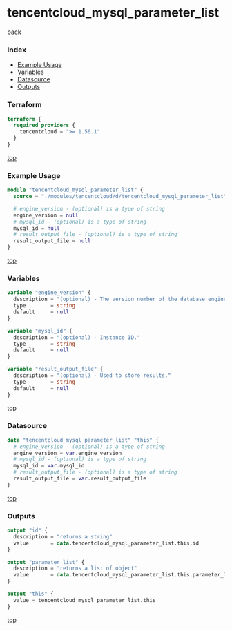# tencentcloud_mysql_parameter_list

[back](../tencentcloud.md)

### Index

- [Example Usage](#example-usage)
- [Variables](#variables)
- [Datasource](#datasource)
- [Outputs](#outputs)

### Terraform

```terraform
terraform {
  required_providers {
    tencentcloud = ">= 1.56.1"
  }
}
```

[top](#index)

### Example Usage

```terraform
module "tencentcloud_mysql_parameter_list" {
  source = "./modules/tencentcloud/d/tencentcloud_mysql_parameter_list"

  # engine_version - (optional) is a type of string
  engine_version = null
  # mysql_id - (optional) is a type of string
  mysql_id = null
  # result_output_file - (optional) is a type of string
  result_output_file = null
}
```

[top](#index)

### Variables

```terraform
variable "engine_version" {
  description = "(optional) - The version number of the database engine to use. Supported versions include 5.5/5.6/5.7."
  type        = string
  default     = null
}

variable "mysql_id" {
  description = "(optional) - Instance ID."
  type        = string
  default     = null
}

variable "result_output_file" {
  description = "(optional) - Used to store results."
  type        = string
  default     = null
}
```

[top](#index)

### Datasource

```terraform
data "tencentcloud_mysql_parameter_list" "this" {
  # engine_version - (optional) is a type of string
  engine_version = var.engine_version
  # mysql_id - (optional) is a type of string
  mysql_id = var.mysql_id
  # result_output_file - (optional) is a type of string
  result_output_file = var.result_output_file
}
```

[top](#index)

### Outputs

```terraform
output "id" {
  description = "returns a string"
  value       = data.tencentcloud_mysql_parameter_list.this.id
}

output "parameter_list" {
  description = "returns a list of object"
  value       = data.tencentcloud_mysql_parameter_list.this.parameter_list
}

output "this" {
  value = tencentcloud_mysql_parameter_list.this
}
```

[top](#index)